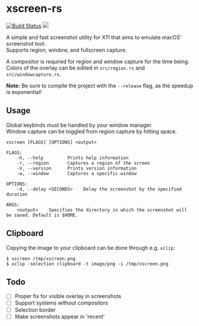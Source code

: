 # xscreen-rs

[![Build Status](https://travis-ci.com/Bruflot/xscreen-rs.svg?token=cwgWL8QUNVpLfj8cDgps&branch=master)](https://travis-ci.com/Bruflot/xscreen-rs)
[![](https://tokei.rs/b1/github/bruflot/xscreen-rs)](https://tokei.rs/b1/github/bruflot/xscreen-rs)

A simple and fast screenshot utility for X11 that aims to emulate macOS' screenshot tool.   
Supports region, window, and fullscreen capture.

A compositor is required for region and window capture for the time being. Colors of the overlay 
can be edited in `src/region.rs` and `src/windowcapture.rs`.

**Note:** Be sure to compile the project with the `--release` flag, as the speedup is exponential!

## Usage
Global keybinds must be handled by your window manager.  
Window capture can be toggled from region capture by hitting space.  

```
xscreen [FLAGS] [OPTIONS] <output>

FLAGS:
    -h, --help         Prints help information
    -r, --region       Captures a region of the screen
    -V, --version      Prints version information
    -w, --window       Captures a specific window

OPTIONS:
    -d, --delay <SECONDS>    Delay the screenshot by the specified duration

ARGS:
    <output>    Specifies the directory in which the screenshot will be saved. Default is $HOME.
```

## Clipboard
Copying the image to your clipboard can be done through e.g. `xclip`:
```
$ xscreen /tmp/xscreen.png
$ xclip -selection clipboard -t image/png -i /tmp/xscreen.png
```

## Todo
- [ ] Proper fix for visible overlay in screenshots
- [ ] Support systems without compositors
- [ ] Selection border
- [ ] Make screenshots appear in 'recent'
